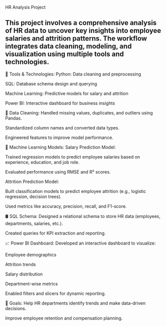 HR Analysis Project
## This project involves a comprehensive analysis of HR data to uncover key insights into employee salaries and attrition patterns. The workflow integrates data cleaning, modeling, and visualization using multiple tools and technologies.

🔧 Tools & Technologies:
Python: Data cleaning and preprocessing

SQL: Database schema design and querying

Machine Learning: Predictive models for salary and attrition

Power BI: Interactive dashboard for business insights

🧹 Data Cleaning:
Handled missing values, duplicates, and outliers using Pandas.

Standardized column names and converted data types.

Engineered features to improve model performance.

🤖 Machine Learning Models:
Salary Prediction Model:

Trained regression models to predict employee salaries based on experience, education, and job role.

Evaluated performance using RMSE and R² scores.

Attrition Prediction Model:

Built classification models to predict employee attrition (e.g., logistic regression, decision trees).

Used metrics like accuracy, precision, recall, and F1-score.

🛢️ SQL Schema:
Designed a relational schema to store HR data (employees, departments, salaries, etc.).

Created queries for KPI extraction and reporting.

📈 Power BI Dashboard:
Developed an interactive dashboard to visualize:

Employee demographics

Attrition trends

Salary distribution

Department-wise metrics

Enabled filters and slicers for dynamic reporting.

🎯 Goals:
Help HR departments identify trends and make data-driven decisions.

Improve employee retention and compensation planning.
